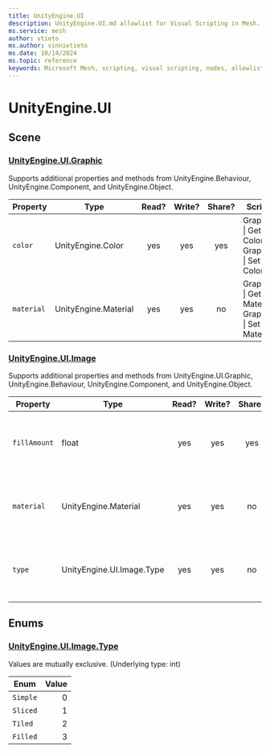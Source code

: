 ```yaml
---
title: UnityEngine.UI
description: UnityEngine.UI.md allowlist for Visual Scripting in Mesh.
ms.service: mesh
author: vtieto
ms.author: vinnietieto
ms.date: 10/14/2024
ms.topic: reference
keywords: Microsoft Mesh, scripting, visual scripting, nodes, allowlist
---
```


# UnityEngine\.UI

## Scene

### [UnityEngine\.UI\.Graphic](https://docs.unity3d.com/Packages/com.unity.ugui@2.0/api/UnityEngine.UI.Graphic.html?q=Graphic)

Supports additional properties and methods from UnityEngine\.Behaviour, UnityEngine\.Component, and UnityEngine\.Object.

| Property | Type | Read? | Write? | Share? | Script |
|----------|------|:-----:|:------:|:------:|--------|
|`color`|UnityEngine\.Color|yes|yes|yes|Graphic \| Get Color<br>Graphic \| Set Color
|`material`|UnityEngine\.Material|yes|yes|no|Graphic \| Get Material<br>Graphic \| Set Material

### [UnityEngine\.UI\.Image](https://docs.unity3d.com/Packages/com.unity.ugui@2.0/api/UnityEngine.UI.Image.html)

Supports additional properties and methods from UnityEngine\.UI\.Graphic, UnityEngine\.Behaviour, UnityEngine\.Component, and UnityEngine\.Object.

| Property | Type | Read? | Write? | Share? | Script |
|----------|------|:-----:|:------:|:------:|--------|
|`fillAmount`|float|yes|yes|yes|Image \| Get Fill Amount<br>Image \| Set Fill Amount
|`material`|UnityEngine\.Material|yes|yes|no|Image \| Get Material<br>Image \| Set Material
|`type`|UnityEngine\.UI\.Image\.Type|yes|yes|no|Image \| Get Type<br>Image \| Set Type

## Enums

### [UnityEngine\.UI\.Image\.Type](https://docs.unity3d.com/Packages/com.unity.ugui@2.0/api/UnityEngine.UI.Image.Type.html)



Values are mutually exclusive\.
\(Underlying type: int)

| Enum | Value |
|------|------:|
|`Simple`|0
|`Sliced`|1
|`Tiled`|2
|`Filled`|3

